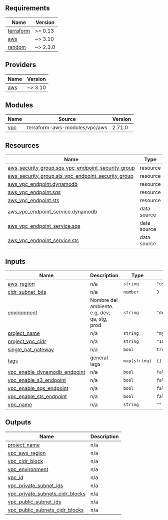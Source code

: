 ## Requirements

| Name | Version |
|------|---------|
| <a name="requirement_terraform"></a> [terraform](#requirement\_terraform) | >= 0.13 |
| <a name="requirement_aws"></a> [aws](#requirement\_aws) | ~> 3.10 |
| <a name="requirement_random"></a> [random](#requirement\_random) | ~> 2.3.0 |

## Providers

| Name | Version |
|------|---------|
| <a name="provider_aws"></a> [aws](#provider\_aws) | ~> 3.10 |

## Modules

| Name | Source | Version |
|------|--------|---------|
| <a name="module_vpc"></a> [vpc](#module\_vpc) | terraform-aws-modules/vpc/aws | 2.71.0 |

## Resources

| Name | Type |
|------|------|
| [aws_security_group.sqs_vpc_endpoint_security_group](https://registry.terraform.io/providers/hashicorp/aws/latest/docs/resources/security_group) | resource |
| [aws_security_group.sts_vpc_endpoint_security_group](https://registry.terraform.io/providers/hashicorp/aws/latest/docs/resources/security_group) | resource |
| [aws_vpc_endpoint.dynamodb](https://registry.terraform.io/providers/hashicorp/aws/latest/docs/resources/vpc_endpoint) | resource |
| [aws_vpc_endpoint.sqs](https://registry.terraform.io/providers/hashicorp/aws/latest/docs/resources/vpc_endpoint) | resource |
| [aws_vpc_endpoint.sts](https://registry.terraform.io/providers/hashicorp/aws/latest/docs/resources/vpc_endpoint) | resource |
| [aws_vpc_endpoint_service.dynamodb](https://registry.terraform.io/providers/hashicorp/aws/latest/docs/data-sources/vpc_endpoint_service) | data source |
| [aws_vpc_endpoint_service.sqs](https://registry.terraform.io/providers/hashicorp/aws/latest/docs/data-sources/vpc_endpoint_service) | data source |
| [aws_vpc_endpoint_service.sts](https://registry.terraform.io/providers/hashicorp/aws/latest/docs/data-sources/vpc_endpoint_service) | data source |

## Inputs

| Name | Description | Type | Default | Required |
|------|-------------|------|---------|:--------:|
| <a name="input_aws_region"></a> [aws\_region](#input\_aws\_region) | n/a | `string` | `"us-east-1"` | no |
| <a name="input_cidr_subnet_bits"></a> [cidr\_subnet\_bits](#input\_cidr\_subnet\_bits) | n/a | `number` | `3` | no |
| <a name="input_environment"></a> [environment](#input\_environment) | Nombre del ambiente. e.g, dev, qa, stg, prod | `string` | `"dev"` | no |
| <a name="input_project_name"></a> [project\_name](#input\_project\_name) | n/a | `string` | `"my-project"` | no |
| <a name="input_project_vpc_cidr"></a> [project\_vpc\_cidr](#input\_project\_vpc\_cidr) | n/a | `string` | `"10.10.0.0/16"` | no |
| <a name="input_single_nat_gateway"></a> [single\_nat\_gateway](#input\_single\_nat\_gateway) | n/a | `bool` | `true` | no |
| <a name="input_tags"></a> [tags](#input\_tags) | general tags | `map(string)` | `{}` | no |
| <a name="input_vpc_enable_dynamodb_endpoint"></a> [vpc\_enable\_dynamodb\_endpoint](#input\_vpc\_enable\_dynamodb\_endpoint) | n/a | `bool` | `false` | no |
| <a name="input_vpc_enable_s3_endpoint"></a> [vpc\_enable\_s3\_endpoint](#input\_vpc\_enable\_s3\_endpoint) | n/a | `bool` | `false` | no |
| <a name="input_vpc_enable_sqs_endpoint"></a> [vpc\_enable\_sqs\_endpoint](#input\_vpc\_enable\_sqs\_endpoint) | n/a | `bool` | `false` | no |
| <a name="input_vpc_enable_sts_endpoint"></a> [vpc\_enable\_sts\_endpoint](#input\_vpc\_enable\_sts\_endpoint) | n/a | `bool` | `false` | no |
| <a name="input_vpc_name"></a> [vpc\_name](#input\_vpc\_name) | n/a | `string` | `""` | no |

## Outputs

| Name | Description |
|------|-------------|
| <a name="output_project_name"></a> [project\_name](#output\_project\_name) | n/a |
| <a name="output_vpc_aws_region"></a> [vpc\_aws\_region](#output\_vpc\_aws\_region) | n/a |
| <a name="output_vpc_cidr_block"></a> [vpc\_cidr\_block](#output\_vpc\_cidr\_block) | n/a |
| <a name="output_vpc_environment"></a> [vpc\_environment](#output\_vpc\_environment) | n/a |
| <a name="output_vpc_id"></a> [vpc\_id](#output\_vpc\_id) | n/a |
| <a name="output_vpc_private_subnet_ids"></a> [vpc\_private\_subnet\_ids](#output\_vpc\_private\_subnet\_ids) | n/a |
| <a name="output_vpc_private_subnets_cidr_blocks"></a> [vpc\_private\_subnets\_cidr\_blocks](#output\_vpc\_private\_subnets\_cidr\_blocks) | n/a |
| <a name="output_vpc_public_subnet_ids"></a> [vpc\_public\_subnet\_ids](#output\_vpc\_public\_subnet\_ids) | n/a |
| <a name="output_vpc_public_subnets_cidr_blocks"></a> [vpc\_public\_subnets\_cidr\_blocks](#output\_vpc\_public\_subnets\_cidr\_blocks) | n/a |
